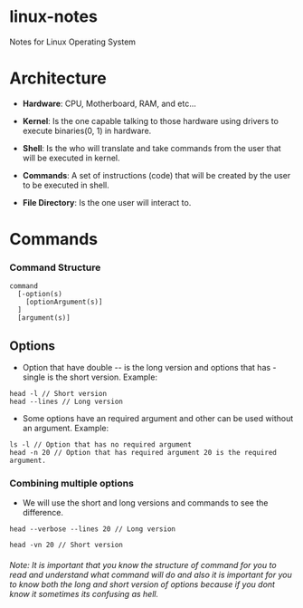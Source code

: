 # linux-notes
Notes for Linux Operating System

# Architecture
- **Hardware**: CPU, Motherboard, RAM, and etc...

- **Kernel**: Is the one capable talking to those hardware using drivers to execute binaries(0, 1) in hardware.
  
- **Shell**: Is the who will translate and take commands from the user that will be executed in kernel.
  
- **Commands**: A set of instructions (code) that will be created by the user to be executed in shell.
  
- **File Directory**: Is the one user will interact to.

# Commands
### Command Structure
```
command
  [-option(s)
    [optionArgument(s)]
  ]
  [argument(s)]
```

## Options
- Option that have double -- is the long version and options that has - single is the short version.
Example:
```
head -l // Short version
head --lines // Long version
```
- Some options have an required argument and other can be used without an argument.
Example:
```
ls -l // Option that has no required argument
head -n 20 // Option that has required argument 20 is the required argument.
```
### Combining multiple options
- We will use the short and long versions and commands to see the difference.
```
head --verbose --lines 20 // Long version

head -vn 20 // Short version
```

###### Note: It is important that you know the structure of command for you to read and understand what command will do and also it is important for you to know both the long and short version of options because if you dont know it sometimes its confusing as hell.
